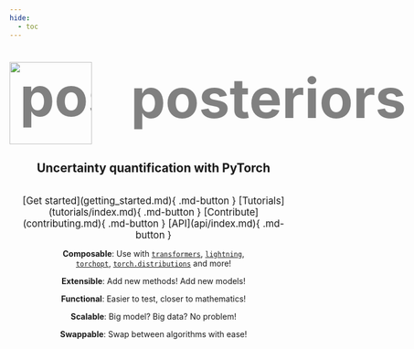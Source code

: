 ```yaml
---
hide:
  - toc
---
```


#

<center markdown="1">


<!-- <span style="font-size: clamp(2em, 10vw, 10em); font-weight:bold; color:grey; white-space: nowrap;"> -->
<span style="
  font-size: clamp(2em, 10vw, 8em);  /* Min: 2em, scale up with viewport width, max: 8em */
  font-weight: bold;
  color: grey;
  white-space: nowrap;
">
<img 
    src="https://storage.googleapis.com/posteriors/logo.png"
    alt="posteriors-logo"
    style="height: 1.5em; vertical-align: middle;"
  />
&nbsp;
posteriors
</span>

<h2>Uncertainty quantification with PyTorch</h2>

<br>


<span style="font-size:1.2em">
[Get started](getting_started.md){ .md-button }
[Tutorials](tutorials/index.md){ .md-button }
[Contribute](contributing.md){ .md-button }
[API](api/index.md){ .md-button }
</span>

<br>

**Composable**: Use with [`transformers`](https://huggingface.co/docs/transformers/en/index),
[`lightning`](https://lightning.ai/),  
[`torchopt`](https://github.com/metaopt/torchopt),
[`torch.distributions`](https://pytorch.org/docs/stable/distributions.html) and more!

**Extensible**: Add new methods! Add new models!

**Functional**: Easier to test, closer to mathematics!

**Scalable**: Big model? Big data? No problem!

**Swappable**: Swap between algorithms with ease!


</center>

